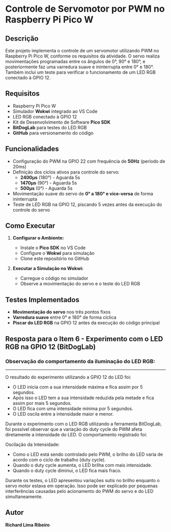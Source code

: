 # Controle de Servomotor por PWM no Raspberry Pi Pico W

## Descrição
Este projeto implementa o controle de um servomotor utilizando PWM no Raspberry Pi Pico W, conforme os requisitos da atividade. O servo realiza movimentações programadas entre os ângulos de 0°, 90° e 180°, e posteriormente faz uma varredura suave e ininterrupta entre 0° e 180°. Também inclui um teste para verificar o funcionamento de um LED RGB conectado à GPIO 12.

## Requisitos
- Raspberry Pi Pico W
- Simulador **Wokwi** integrado ao VS Code
- LED RGB conectado à GPIO 12
- Kit de Desenvolvimento de Software **Pico SDK**
- **BitDogLab** para testes do LED RGB
- **GitHub** para versionamento do código

## Funcionalidades
- Configuração do PWM na GPIO 22 com frequência de **50Hz** (período de 20ms)
- Definição dos ciclos ativos para controle do servo:
  - **2400µs** (180°) - Aguarda 5s
  - **1470µs** (90°) - Aguarda 5s
  - **500µs** (0°) - Aguarda 5s
- Movimentação suave do servo de **0° a 180° e vice-versa** de forma ininterrupta
- Teste de LED RGB na GPIO 12, piscando 5 vezes antes da execução do controle do servo

## Como Executar
1. **Configurar o Ambiente:**
   - Instale o **Pico SDK** no VS Code
   - Configure o **Wokwi** para simulação
   - Clone este repositório no GitHub
   
2. **Executar a Simulação no Wokwi:**
   - Carregue o código no simulador
   - Observe a movimentação do servo e o teste do LED RGB

## Testes Implementados
- **Movimentação do servo** nos três pontos fixos
- **Varredura suave** entre 0° e 180°
de forma cíclica
- **Piscar do LED RGB** na GPIO 12 antes da execução do código principal

## Resposta para o Item 6 - Experimento com o LED RGB na GPIO 12 (BitDogLab)
### Observação do comportamento da iluminação do LED RGB:
---
O resultado do experimento utilizando a GPIO 12 do LED foi:
- O LED inicia com a sua intensidade máxima e fica assim por 5 segundos.
- Após isso o LED tem a sua intensidade reduzida pela metade e fica assim por mais 5 segundos.
- O LED fica com uma intensidade mínima por 5 segundos.
- O LED oscila entre a intensidade maior e menor.
  
Durante o experimento com o LED RGB utilizando a ferramenta BitDogLab, foi possível observar que a variação do duty cycle do PWM afeta diretamente a intensidade do LED. O comportamento registrado foi:

Oscilação da Intensidade:

- Como o LED está sendo controlado pelo PWM, o brilho do LED varia de acordo com o ciclo de trabalho (duty cycle).
- Quando o duty cycle aumenta, o LED brilha com mais intensidade.
- Quando o duty cycle diminui, o LED fica mais fraco.

Durante os testes, o LED apresentou variações sutis no brilho enquanto o servo motor estava em operação. Isso pode ser explicado por pequenas interferências causadas pelo acionamento do PWM do servo e do LED simultaneamente.


## Autor
**Richard Lima Ribeiro**

